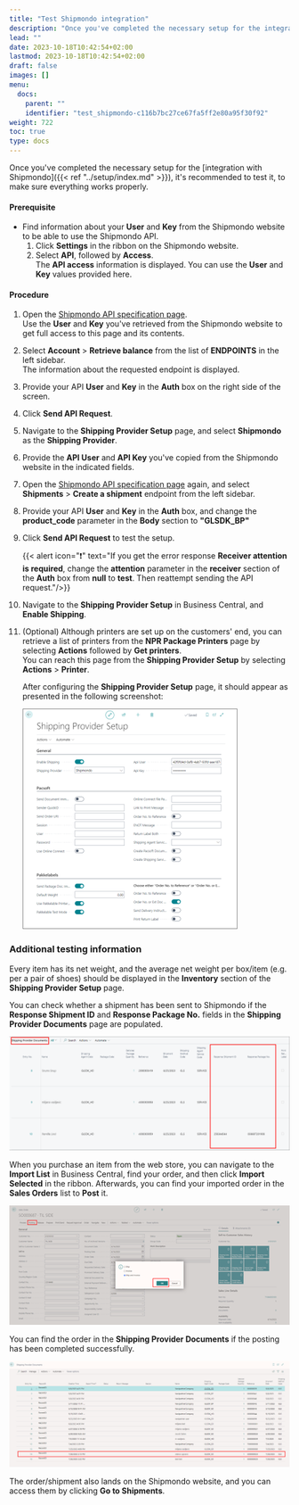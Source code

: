 ```yaml
---
title: "Test Shipmondo integration"
description: "Once you've completed the necessary setup for the integration with Shipmondo, it's recommended to test it, to make sure everything works properly."
lead: ""
date: 2023-10-18T10:42:54+02:00
lastmod: 2023-10-18T10:42:54+02:00
draft: false
images: []
menu:
  docs:
    parent: ""
    identifier: "test_shipmondo-c116b7bc27ce67fa5ff2e80a95f30f92"
weight: 722
toc: true
type: docs
---
```


Once you've completed the necessary setup for the [integration with Shipmondo]({{< ref "../setup/index.md" >}}), it's recommended to test it, to make sure everything works properly.

#### Prerequisite

- Find information about your **User** and **Key** from the Shipmondo website to be able to use the Shipmondo API.
     1. Click **Settings** in the ribbon on the Shipmondo website.
     2. Select **API**, followed by **Access**.     
        The **API access** information is displayed. You can use the **User** and **Key** values provided here.

#### Procedure

1. Open the [Shipmondo API specification page](https://app.shipmondo.com/api/public/v3/specification#/).    
   Use the **User** and **Key** you've retrieved from the Shipmondo website to get full access to this page and its contents.
2. Select **Account** > **Retrieve balance** from the list of **ENDPOINTS** in the left sidebar.     
   The information about the requested endpoint is displayed.
3. Provide your API **User** and **Key** in the **Auth** box on the right side of the screen.
4. Click **Send API Request**.
5. Navigate to the **Shipping Provider Setup** page, and select **Shipmondo** as the **Shipping Provider**.
6. Provide the **API User** and **API Key** you've copied from the Shipmondo website in the indicated fields.
7. Open the [Shipmondo API specification page](https://app.shipmondo.com/api/public/v3/specification#/) again, and select **Shipments** > **Create a shipment** endpoint from the left sidebar.
8. Provide your API **User** and **Key** in the **Auth** box, and change the **product_code** parameter in the **Body** section to **"GLSDK_BP"**
9. Click **Send API Request** to test the setup.       

    {{< alert icon="❗" text="If you get the error response <b>Receiver attention is required</b>, change the <b>attention</b> parameter in the <b>receiver</b> section of the <b>Auth</b> box from <b>null</b> to <b>test</b>. Then reattempt sending the API request."/>}}

10. Navigate to the **Shipping Provider Setup** in Business Central, and **Enable Shipping**.
11. (Optional) Although printers are set up on the customers' end, you can retrieve a list of printers from the **NPR Package Printers** page by selecting **Actions** followed by **Get printers**.      
    You can reach this page from the **Shipping Provider Setup** by selecting **Actions** > **Printer**.
    
    After configuring the **Shipping Provider Setup** page, it should appear as presented in the following screenshot:     

    ![shipping_provider_setup](Images/shipping_provider_setup.png)

### Additional testing information

Every item has its net weight, and the average net weight per box/item (e.g. per a pair of shoes) should be displayed in the **Inventory** section of the **Shipping Provider Setup** page.

You can check whether a shipment has been sent to Shipmondo if the **Response Shipment ID** and **Response Package No.** fields in the **Shipping Provider Documents** page are populated. 

   ![shipmondo_documents](Images/shipmondo_documents.PNG)

When you purchase an item from the web store, you can navigate to the **Import List** in Business Central, find your order, and then click **Import Selected** in the ribbon. Afterwards, you can find your imported order in the **Sales Orders** list to **Post** it. 

   ![shipmondo_posting](Images/shipmondo_posting.png)

You can find the order in the **Shipping Provider Documents** if the posting has been completed successfully.

   ![shipping_provider_docs](Images/shipping_provider_docs.png)

The order/shipment also lands on the Shipmondo website, and you can access them by clicking **Go to Shipments**.